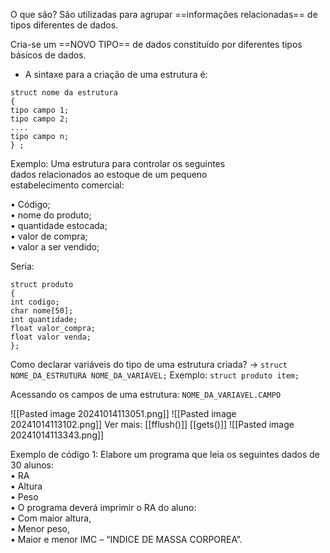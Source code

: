 O que são?
São utilizadas para agrupar ==informações relacionadas== de tipos diferentes de dados.

Cria-se um ==NOVO TIPO== de dados constituído por diferentes tipos básicos de dados.

- A sintaxe para a criação de uma estrutura é:
```
struct nome da estrutura  
{  
tipo campo 1;  
tipo campo 2;  
....  
tipo campo n;  
} ;
```

Exemplo: 
Uma estrutura para controlar os seguintes  
dados relacionados ao estoque de um pequeno  
estabelecimento comercial:  

• Código;  
• nome do produto;  
• quantidade estocada;  
• valor de compra;  
• valor a ser vendido;  

Seria:

```
struct produto
{
int codigo;
char nome[50];
int quantidade;
float valor_compra;
float valor venda;
};
```

Como declarar variáveis do tipo de uma estrutura criada?
-> `struct NOME_DA_ESTRUTURA NOME_DA_VARIÁVEL;`
Exemplo:
`struct produto item;`

Acessando os campos de uma estrutura:
`NOME_DA_VARIAVEL.CAMPO`

![[Pasted image 20241014113051.png]]
![[Pasted image 20241014113102.png]]
Ver mais: [[fflush()]] [[gets()]]
![[Pasted image 20241014113343.png]]

Exemplo de código 1:
Elabore um programa que leia os seguintes dados de  
30 alunos:  
• RA  
• Altura  
• Peso  
• O programa deverá imprimir o RA do aluno:  
• Com maior altura,  
• Menor peso,  
• Maior e menor IMC – “INDICE DE MASSA CORPOREA”.
